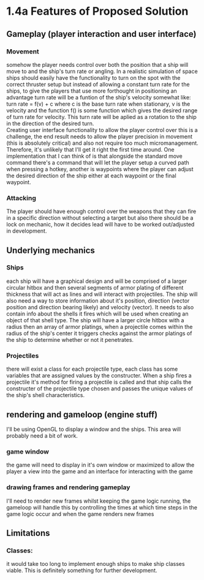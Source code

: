 # 1.4a Features of Proposed Solution

## Gameplay (player interaction and user interface)

### Movement

somehow the player needs control over both the position that a ship will move to and the ship's turn rate or angling. In a realistic simulation of space ships should easily have the functionality to turn on the spot with the correct thruster setup but instead of allowing a constant turn rate for the ships, to give the players that use more forthought in positioning an advantage turn rate will be a funtion of the ship's velocity somewhat like: turn rate = f(v) + c where c is the base turn rate when stationary, v is the velocity and the function f() is some function which gives the desired range of turn rate for velocity. This turn rate will be aplied as a rotation to the ship in the direction of the desired turn.\
Creating user interface functionality to allow the player control over this is a challenge, the end result needs to allow the player precision in movement (this is absolutely critical) and also not require too much micromanagement. Therefore, it's unlikely that I'll get it right the first time around. One implementation that I can think of is that alongside the standard move command there's a command that will let the player setup a curved path when pressing a hotkey, another is waypoints where the player can adjust the desired direction of the ship either at each waypoint or the final waypoint.

### Attacking

The player should have enough control over the weapons that they can fire in a specific direction without selecting a target but also there should be a lock on mechanic, how it decides lead will have to be worked out/adjusted in development.

###

## Underlying mechanics

### Ships

each ship will have a graphical design and will be comprised of a larger circular hitbox and then several segments of armor plating of different thickness that will act as lines and will interact with projectiles. The ship will also need a way to store information about it's position, direction (vector position and direction bearing likely) and velocity (vector). It needs to also contain info about the shells it fires which will be used when creating an object of that shell type. The ship will have a larger circle hitbox with a radius then an array of armor platings, when a projectile comes within the radius of the ship's center it triggers checks against the armor platings of the ship to determine whether or not it penetrates.

### Projectiles

there will exist a class for each projectile type, each class has some variables that are assigned values by the constructer. When a ship fires a projectile it's method for firing a projectile is called and that ship calls the constructer of the projectile type chosen and passes the unique values of the ship's shell characteristics.

## rendering and gameloop (engine stuff)

I'll be using OpenGL to display a window and the ships. This area will probably need a bit of work.

### game window

the game will need to display in it's own window or maximized to allow the player a view into the game and an interface for interacting with the game

### drawing frames and rendering gameplay

I'll need to render new frames whilst keeping the game logic running, the gameloop will handle this by controlling the times at which time steps in the game logic occur and when the game renders new frames&#x20;

## Limitations

### Classes:

it would take too long to implement enough ships to make ship classes viable. This is definitely something for further development.

